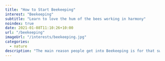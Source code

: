 ```yaml
---
title: "How to Start Beekeeping"
interest: "Beekeeping"
subtitle: "Learn to love the hum of the bees working in harmony"
noindex: true
date: 2021-01-08T11:10:26+10:00
url: "/beekeeping"
imageUrl: "/interests/beekeeping.jpg"
categories:
  - nature
description: "The main reason people get into Beekeeping is for that sweet golden honey and the versatile bees' wax left behind. But there are plenty of other reasons why you should consider taking up Beekeeping. They will pollinate flowers in your nearby gardens, giving them a boost of vitality. As long as you have adequate safety equipment, Beekeeping can be a fantastic family activity that will fascinate children. Did you know you could also make a tidy profit off Beekeeping if you choose to package and sell the honey or wax at a market?"
---
```

